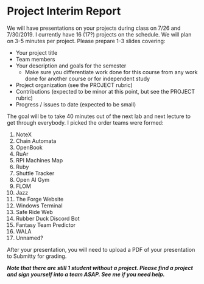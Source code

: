 # Project Interim Report

We will have presentations on your projects during class on 7/26 and 7/30/2019. I currently have 16 (17?) projects on the schedule. We will plan on 3-5 minutes per project. Please prepare 1-3 slides covering:

* Your project title
* Team members
* Your description and goals for the semester
    * Make sure you differentiate work done for this course from any work done for another course or for independent study
* Project organization (see the PROJECT rubric)
* Contributions (expected to be minor at this point, but see the PROJECT rubric)
* Progress / issues to date (expected to be small)

The goal will be to take 40 minutes out of the next lab and next lecture to get through everybody. I picked the order teams were formed:

1. NoteX
3. Chain Automata
4. OpenBook
5. RuAr
6. RPI Machines Map
7. Ruby
8. Shuttle Tracker
9. Open AI Gym
10. FLOM
11. Jazz
12. The Forge Website
2. Windows Terminal
3. Safe Ride Web
4. Rubber Duck Discord Bot
5. Fantasy Team Predictor
6. WALA
7. Unnamed?

After your presentation, you will need to upload a PDF of your presentation to Submitty for grading.

***Note that there are still 1 student without a project. Please find a project and sign yourself into a team ASAP. See me if you need help.***


 
